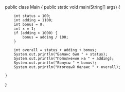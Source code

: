 public class Main {
    public static void main(String[] args) {

        int status = 100;
        int adding = 1100;
        int bonus = 0;
        int x = 1;
        if (adding > 1000) {
            bonus = adding / 100;
        }

        int overall = status + adding + bonus;
        System.out.println("Баланс был " + status);
        System.out.println("Пополнение на " + adding);
        System.out.println("Бонусы " + bonus);
        System.out.println("Итоговый баланс " + overall);

    }
}